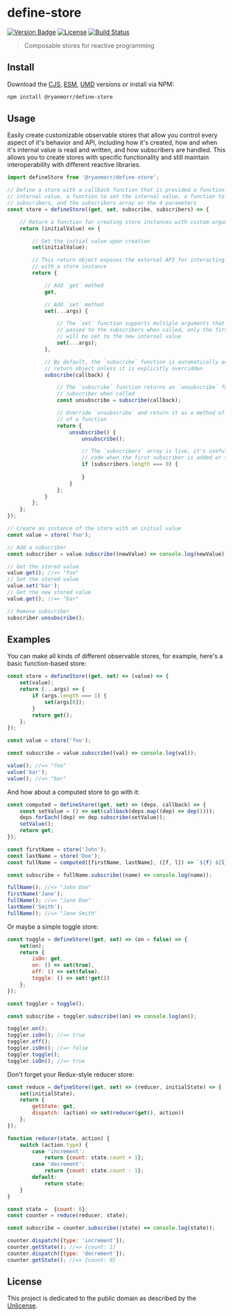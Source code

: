 # define-store

[![Version Badge][version-image]][project-url]
[![License][license-image]][license-url]
[![Build Status][build-image]][build-url]

> Composable stores for reactive programming

## Install

Download the [CJS](https://github.com/ryanmorr/define-store/raw/master/dist/cjs/define-store.js), [ESM](https://github.com/ryanmorr/define-store/raw/master/dist/esm/define-store.js), [UMD](https://github.com/ryanmorr/define-store/raw/master/dist/umd/define-store.js) versions or install via NPM:

```sh
npm install @ryanmorr/define-store
```

## Usage

Easily create customizable observable stores that allow you control every aspect of it's behavior and API, including how it's created, how and when it's internal value is read and written, and how subscribers are handled. This allows you to create stores with specific functionality and still maintain interoperability with different reactive libraries.

```javascript
import defineStore from '@ryanmorr/define-store';

// Define a store with a callback function that is provided a function to get the
// internal value, a function to set the internal value, a function to add
// subscribers, and the subscribers array as the 4 parameters
const store = defineStore((get, set, subscribe, subscribers) => {

    // Return a function for creating store instances with custom arguments
    return (initialValue) => {

        // Set the initial value upon creation
        set(initialValue);

        // This return object exposes the external API for interacting
        // with a store instance
        return {

            // Add `get` method
            get,

            // Add `set` method
            set(...args) {

                // The `set` function supports multiple arguments that will all be
                // passed to the subscribers when called, only the first argument
                // will be set to the new internal value
                set(...args);
            },

            // By default, the `subscribe` function is automatically added to the
            // return object unless it is explicitly overridden
            subscribe(callback) {

                // The `subscribe` function returns an `unsubscribe` function for the
                // subscriber when called
                const unsubscribe = subscribe(callback);

                // Override `unsubscribe` and return it as a method of an object instead
                // of a function
                return {
                    unsubscribe() {
                        unsubscribe();

                        // The `subscribers` array is live, it's useful for executing
                        // code when the first subscriber is added or the last is removed
                        if (subscribers.length === 0) {
                            
                        }
                    }
                };
            }
        };
    };
});

// Create an instance of the store with an initial value
const value = store('foo');

// Add a subscriber
const subscriber = value.subscribe((newValue) => console.log(newValue));

// Get the stored value
value.get(); //=> "foo"
// Set the stored value
value.set('bar');
// Get the new stored value
value.get(); //=> "bar"

// Remove subscriber
subscriber.unsubscribe();
```

## Examples

You can make all kinds of different observable stores, for example, here's a basic function-based store:

```javascript
const store = defineStore((get, set) => (value) => {
    set(value);
    return (...args) => {
        if (args.length === 1) {
            set(args[0]);
        }
        return get();
    };
});

const value = store('foo');

const subscribe = value.subscribe((val) => console.log(val));

value(); //=> "foo"
value('bar');
value(); //=> "bar"
```

And how about a computed store to go with it:

```javascript
const computed = defineStore((get, set) => (deps, callback) => {
    const setValue = () => set(callback(deps.map((dep) => dep())));
    deps.forEach((dep) => dep.subscribe(setValue));
    setValue();
    return get;
});

const firstName = store('John');
const lastName = store('Doe');
const fullName = computed([firstName, lastName], ([f, l]) => `${f} ${l}`);

const subscribe = fullName.subscribe((name) => console.log(name));

fullName(); //=> "John Doe"
firstName('Jane');
fullName(); //=> "Jane Doe"
lastName('Smith');
fullName(); //=> "Jane Smith"
```

Or maybe a simple toggle store:

```javascript
const toggle = defineStore((get, set) => (on = false) => {
    set(on);
    return {
        isOn: get,
        on: () => set(true),
        off: () => set(false),
        toggle: () => set(!get())
    };
});

const toggler = toggle();

const subscribe = toggler.subscribe((on) => console.log(on));

toggler.on();
toggler.isOn(); //=> true
toggler.off();
toggler.isOn(); //=> false
toggler.toggle();
toggler.isOn(); //=> true
```

Don't forget your Redux-style reducer store:

```javascript
const reduce = defineStore((get, set) => (reducer, initialState) => {
    set(initialState);
    return {
        getState: get,
        dispatch: (action) => set(reducer(get(), action))
    };
});

function reducer(state, action) {
    switch (action.type) {
        case 'increment':
            return {count: state.count + 1};
        case 'decrement':
            return {count: state.count - 1};
        default:
            return state;
    }
}

const state =  {count: 0};
const counter = reduce(reducer, state);

const subscribe = counter.subscribe((state) => console.log(state));

counter.dispatch({type: 'increment'});
counter.getState(); //=> {count: 1}
counter.dispatch({type: 'decrement'});
counter.getState(); //=> {count: 0}
```

## License

This project is dedicated to the public domain as described by the [Unlicense](http://unlicense.org/).

[project-url]: https://github.com/ryanmorr/define-store
[version-image]: https://img.shields.io/github/package-json/v/ryanmorr/define-store?color=blue&style=flat-square
[build-url]: https://github.com/ryanmorr/define-store/actions
[build-image]: https://img.shields.io/github/actions/workflow/status/ryanmorr/define-store/node.js.yml?style=flat-square
[license-image]: https://img.shields.io/github/license/ryanmorr/define-store?color=blue&style=flat-square
[license-url]: UNLICENSE